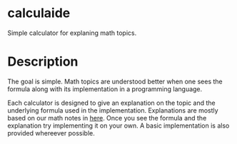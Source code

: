 # calculaide
Simple calculator for explaning math topics.

# Description

The goal is simple. Math topics are understood better 
when one sees the formula along with its implementation in a programming language.

Each calculator is designed to give an explanation on the topic and the underlying
formula used in the implementation.
Explanations are mostly based on our math notes in [here](https://github.com/D-K-E/ai-notes).
Once you see the formula and the explanation try implementing it on your own.
A basic implementation is also provided whereever possible.
